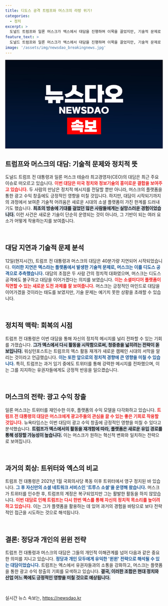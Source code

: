 ```yaml
---
title: 디도스 공격 트럼프와 머스크의 라방 위기!
categories:
  - 정치
excerpt: >
  도널드 트럼프와 일론 머스크가 엑스에서 대담을 진행하며 이목을 끌었지만, 기술적 문제로 40분 지연됐다. 디도스 공격으로 혼란을 겪었고, 트럼프의 복귀는 새로운 캠페인 시대를 예고한다. 궁금하다면 클릭!
feature_text: >
  도널드 트럼프와 일론 머스크가 엑스에서 대담을 진행하며 이목을 끌었지만, 기술적 문제로 40분 지연됐다. 디도스 공격으로 혼란을 겪었고, 트럼프의 복귀는 새로운 캠페인 시대를 예고한다. 궁금하다면 클릭!
image: '/assets/img/newsdao_breakingnews.jpg'
---
```


<p><img src="/assets/img/newsdao_breakingnews.jpg" alt="koreaapp 속보" /></p>

<h2 data-ke-size="size26">트럼프와 머스크의 대담: 기술적 문제와 정치적 뜻</h2>

<p data-ke-size="size16">도널드 트럼프 전 대통령과 일론 머스크 테슬라 최고경영자(CEO)의 대담은 최근 주요 이슈로 떠오르고 있습니다. <b><span style="color: #ee2323;">이번 대담은 미국 정치와 정보기술의 흥미로운 결합을 보여주고 있습니다.</span></b> 두 사람의 만남은 정치적 메시지를 전달할 뿐만 아니라, 머스크의 플랫폼을 통한 광고 수익 창출에도 긍정적인 영향을 미칠 것입니다. 하지만, 대담이 시작되기까지의 과정에서 보여준 기술적 어려움은 새로운 시대의 소셜 플랫폼이 가진 한계를 드러내기도 했습니다. <b><span style="background-color: #21538527;">최초의 방송에 기대를 걸었던 많은 사람들에게는 실망스러운 경험이었습니다.</span></b> 이런 사건은 새로운 기술이 단순히 운영되는 것이 아니라, 그 기반이 되는 여러 요소가 어떻게 작용하는지를 보여줍니다.</p>

<p data-ke-size="size16">&nbsp;</p>

<h2 data-ke-size="size26">대담 지연과 기술적 문제 분석</h2>

<p data-ke-size="size16">12일(현지시간), 트럼프 전 대통령과 머스크의 대담은 40분가량 지연되어 시작되었습니다. <b><span style="color: #1a5490;">이러한 지연은 엑스라는 플랫폼에서 발생한 기술적 문제로, 머스크는 이를 디도스 공격으로 추측했습니다.</span></b> 대담의 초점은 두 사람 간의 정치적 대화였으며, 머스크는 디도스 공격에도 불구하고 대담을 이어가겠다는 의지를 보였습니다. <b><span style="color: #ee2323;">이는 소셜미디어 플랫폼이 직면할 수 있는 새로운 도전 과제를 잘 보여줍니다.</span></b> 머스크는 긍정적인 마인드로 대담을 이어가겠을 것이라는 태도를 보였지만, 기술 문제는 예기치 못한 상황을 초래할 수 있습니다.</p>

<p data-ke-size="size16">&nbsp;</p>

<h2 data-ke-size="size26">정치적 맥락: 회복의 시점</h2>

<p data-ke-size="size16">트럼프 전 대통령은 이번 대담을 통해 자신의 정치적 메시지를 널리 전파할 수 있는 기회를 가졌습니다. <b><span style="background-color: #21538527;">그가 엑스에서 다시 활동을 시작함으로써, 청중층을 넓히려는 전략이 돋보입니다.</span></b> 워싱턴포스트는 트럼프의 엑스 활동 재개가 새로운 캠페인 시대의 서막을 알리는 것이라고 언급했습니다. <b><span style="color: #1a5490;">이는 또한 앞으로의 정치적 경향에 큰 영향을 미칠 수 있습니다.</span></b> 특히, 트럼프는 과거 임기 중에도 트위터를 통해 강력한 메시지를 전파했으며, 이는 그를 지지하는 유권자들에게도 긍정적 반응을 일으켰습니다.</p>

<p data-ke-size="size16">&nbsp;</p>

<h2 data-ke-size="size26">머스크의 전략: 광고 수익 창출</h2>

<p data-ke-size="size16">일론 머스크는 트위터를 재인수한 이후, 플랫폼의 수익 모델을 다각화하고 있습니다. <b><span style="color: #ee2323;">트럼프 전 대통령의 대담은 머스크에게 광고주들의 관심을 끌 수 있는 좋은 기회로 작용할 것입니다.</span></b> 뉴욕타임스는 이번 대담이 광고 수익 창출에 긍정적인 영향을 미칠 수 있다고 분석했습니다. <b><span style="background-color: #21538527;">트럼프가 엑스에서의 활동을 재개함에 따라, 플랫폼은 새로운 유입 경로를 통해 성장할 가능성이 높습니다.</span></b> 이는 머스크가 원하는 혁신적 변화와 일치하는 전략으로 보여집니다.</p>

<p data-ke-size="size16">&nbsp;</p>

<h2 data-ke-size="size26">과거의 회상: 트위터와 엑스의 비교</h2>

<p data-ke-size="size16">트럼프 전 대통령은 2021년 1월 국회의사당 폭동 이후 트위터에서 영구 정지된 바 있습니다. <b><span style="color: #1a5490;">그 후 자신만의 소셜 네트워크 서비스인 '트루스 소셜'을 운영해 왔습니다.</span></b> 머스크가 트위터를 인수한 후, 트럼프의 계정은 복구되었지만 그는 활발한 활동을 하지 않았습니다. <b><span style="color: #ee2323;">이번 대담로 인해 트럼프는 다시 한번 엑스를 통해 자신의 정치적 목소리를 높이려 하고 있습니다.</span></b> 이는 그가 플랫폼을 활용하는 데 있어 과거의 경험을 바탕으로 보다 전략적인 접근을 시도하는 것으로 해석됩니다.</p>

<p data-ke-size="size16">&nbsp;</p>

<h2 data-ke-size="size26">결론: 정당과 개인의 윈윈 전략</h2>

<p data-ke-size="size16">트럼프 전 대통령과 머스크의 대담은 그들의 개인적 이해관계를 넘어 다음과 같은 중요한 의미를 지니고 있습니다. <b><span style="color: #1a5490;">정당과 개인 모두에게 유익한 '윈윈' 전략으로 해석될 수 있는 대담이었습니다.</span></b> 트럼프는 엑스에서 유권자들과의 소통을 강화하고, 머스크는 플랫폼을 통한 광고 수익 창출의 기회를 모색하고 있습니다. <b><span style="background-color: #21538527;">결국, 이러한 조합은 현대 정치와 산업 어느 쪽에도 긍정적인 영향을 미칠 것으로 예상됩니다.</span></b></p>

<p data-ke-size="size16">&nbsp;</p>
실시간 뉴스 속보는, <a href="https://newsdao.kr" rel="dofollow">https://newsdao.kr</a>


